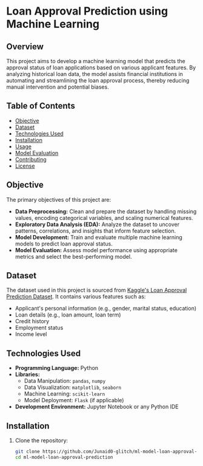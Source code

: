 # Loan Approval Prediction using Machine Learning

## Overview

This project aims to develop a machine learning model that predicts the approval status of loan applications based on various applicant features. By analyzing historical loan data, the model assists financial institutions in automating and streamlining the loan approval process, thereby reducing manual intervention and potential biases.

## Table of Contents

- [Objective](#objective)
- [Dataset](#dataset)
- [Technologies Used](#technologies-used)
- [Installation](#installation)
- [Usage](#usage)
- [Model Evaluation](#model-evaluation)
- [Contributing](#contributing)
- [License](#license)

## Objective

The primary objectives of this project are:

- **Data Preprocessing:** Clean and prepare the dataset by handling missing values, encoding categorical variables, and scaling numerical features.
- **Exploratory Data Analysis (EDA):** Analyze the dataset to uncover patterns, correlations, and insights that inform feature selection.
- **Model Development:** Train and evaluate multiple machine learning models to predict loan approval status.
- **Model Evaluation:** Assess model performance using appropriate metrics and select the best-performing model.

## Dataset

The dataset used in this project is sourced from [Kaggle's Loan Approval Prediction Dataset](https://www.kaggle.com/datasets/architsharma01/loan-approval-prediction-dataset). It contains various features such as:

- Applicant's personal information (e.g., gender, marital status, education)
- Loan details (e.g., loan amount, loan term)
- Credit history
- Employment status
- Income level

## Technologies Used

- **Programming Language:** Python
- **Libraries:** 
  - Data Manipulation: `pandas`, `numpy`
  - Data Visualization: `matplotlib`, `seaborn`
  - Machine Learning: `scikit-learn`
  - Model Deployment: `Flask` (if applicable)
- **Development Environment:** Jupyter Notebook or any Python IDE

## Installation

1. Clone the repository:

   ```bash
   git clone https://github.com/Junaid0-glitch/ml-model-loan-approval-prediction.git
   cd ml-model-loan-approval-prediction
